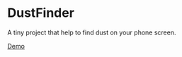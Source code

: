 # DustFinder

A tiny project that help to find dust on your phone screen.

[Demo](https://trufi.art/dust-finder/)
